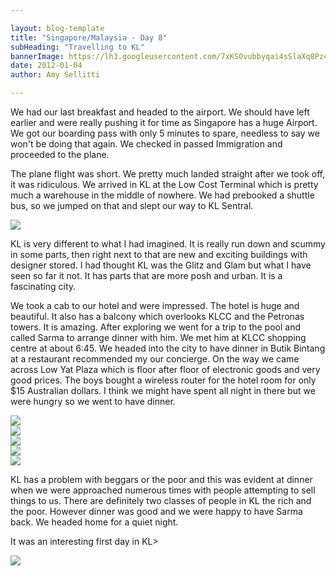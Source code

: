 ```yaml
---

layout: blog-template
title: "Singapore/Malaysia - Day 8"
subHeading: "Travelling to KL"
bannerImage: https://lh3.googleusercontent.com/7xKS0vubbyqai4sSlaXq8Pz4j1MS68ISDAxyk2-SHc8Ng6gACGMBUDdastHfHCOxNS-VdJWQjj5yLrxa5Zk4xbS7Ri8_RCeLGyKRNJZCUyX1Cpv2Ou93sg0-z1EX82httuGbdvSGtQ
date: 2012-01-04
author: Amy Sellitti

---
```


We had our last breakfast and headed to the airport. We should have left earlier and were really pushing it for time as Singapore has a huge Airport.  We got our boarding pass with only 5 minutes to spare, needless to say we won't be doing that again. We checked in passed Immigration and proceeded to the plane.

The plane flight was short. We  pretty much landed straight after we took off, it was ridiculous. We arrived in KL at the Low Cost Terminal which is pretty much a warehouse in the middle of nowhere. We had prebooked a shuttle bus, so we jumped on that and slept our way to KL Sentral.

<div class="center-image"><img src="https://lh3.googleusercontent.com/aSJXpvsEHNisFH-McKztE3gqewP-wsF_mD6rVbsu8bdvaEGA7SBmhiiv8fWTQCYDqS9dKPK-R_Y-vga_8E9cTGmH4yfcAsMWTZzYdX1uDqsdx3r5DLZnSr0LhUPWh1j1UvPoTkeTMw" /></div>

KL is very different to what I had imagined. It is really run down and scummy in some parts, then right next to that are new and exciting buildings with designer stored. I had thought KL was the Glitz and Glam but what I have seen so far it not. It has parts that are more posh and urban. It is a fascinating city. 

We took a cab to our hotel and were impressed. The hotel is huge and beautiful. It also has a balcony which overlooks KLCC and the Petronas towers. It is amazing. After exploring we went for a trip to the pool and called Sarma to arrange dinner with him. We met him at KLCC shopping centre at about 6:45. We headed into the city to have dinner in Butik Bintang at a restaurant recommended my our concierge. On the way we came across Low Yat Plaza which is floor after floor of electronic goods and very good prices. The boys bought a wireless router for the hotel room for only $15 Australian dollars. I think we might have spent all night in there but we were hungry so we went to have dinner.

<div class="center-image"><img src="https://lh3.googleusercontent.com/ynxsgHV1Reqv5dzSQ0oLZPRIXu386XpvclC-_ZIuJ9sdRXUjY_uaMqbaGjHu9bxWW540LH9R-5e8ozAdb0u1aCxKJkh2X1CuCTJCaWjZgWXx5kjDNj0Hiel0y9TS4PFmo_O3_KLBQA" /></div>
<div class="center-image"><img src="https://lh3.googleusercontent.com/BDSWbLHJaDrMY-Z4B-Okgy2YwDuPc1qmNO9NR96UCgSjLqT4W1HSnLN25-J2oUlq5Tp-v7cjgNQ6Uo00Vz1DL2pd0uUMQ9mwvERSk_AOnIuGms5765GvnVKr2b6-qFXpcjH0oOUsyg" /></div>
<div class="center-image"><img src="https://lh3.googleusercontent.com/JiMvoAsVSvXOSC1aSrM3t0RM4vdPoKzmHHBaE1gIzAuKk_jzUxeiO8BTf-i6FGjz5L8R4E3Cme3WdnQPji4m5fKT-UKRdTcnVg20mn87_ERN2_Jd2_L2SVb18Kg1AK0Bkcy2N326KQ" /></div>
<div class="center-image"><img src="https://lh3.googleusercontent.com/G3IBMxyfTCNseMwKiGbiRFrOzXltdbTfRh89lK1jmbRzYjzbZ8HRYwih2OIgbsX6U9kO5Xvgbqz2znvrkuANEDRfEdFgdeo06YXy-LYTCuB1Wfupp0fHcXj7RLXPmvOUoNTADhygiw" /></div>
<div class="center-image"><img src="https://lh3.googleusercontent.com/AcwzXJKkdq-7LRsgND6mpEyjcTmi_ZuQa1Xbq1jWDqL7fBZ321j4FBdybEI2GJ888Yu4cRAFG53b-gvCByTuQ0hKqhui5bZSKZvBXXTk7s3Y_4CNb5vmLltGldEk4i46r6pdDmptlA" /></div>

KL has a problem with beggars or the poor and this was evident at dinner when we were approached numerous times with people attempting to sell things to us. There are definitely two classes of people in KL the rich and the poor. However dinner was good and we were happy to have Sarma back. We headed home for a quiet night.

It was an interesting first day in KL>

<div class="center-image"><img src="https://lh3.googleusercontent.com/xstBYsat2cSlN1W83fgzkTOZpAMeoxSuxG2SapT1x_l4fqacVSLumEKlKzJ7IrYsLxstTk_FcmNSl12Y2vOoE2WraVFp8hQerXOw-AwHny3xAv_GAJDmsWhlGBgjP3nQil__pkr17g" /></div>






